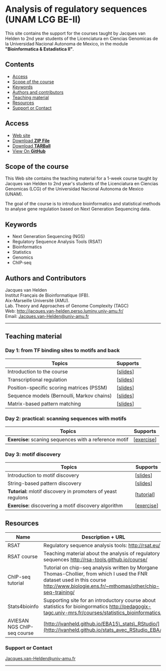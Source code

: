 # Analysis of regulatory sequences (UNAM LCG BE-II)

This site contains the support for the courses  taught by Jacques van Helden to 2nd year students of the
Licenciatura en Ciencias Genomicas de la Universidad Nacional Autonoma
de Mexico, in the module  **"Bioinformatica & Estadistica II"**.

## Contents

- [Access](#access)
- [Scope of the course](#scope-of-the-course)
- [Keywords](#keywords)
- [Authors and contributors](#authors-and-contributors)
- [Teaching material](#teaching-material)
- [Resources](#resources)
- [Support or Contact](#support-or-contact)

## Access

- [Web site](http://jvanheld.github.io/LCG_BEII/)
- [Download **ZIP File**](https://github.com/jvanheld/LCG_Bioinfo-II/zipball/master)
- [Download **TARBall**](https://github.com/jvanheld/LCG_Bioinfo-II/tarball/master)
- [View On **GitHub**](https://github.com/jvanheld/LCG_Bioinfo-II)

## Scope of the course

This Web site contains the teaching material for a 1-week course taught
by Jacques van Helden to 2nd year\'s students of the Licenciatura en
Ciencias Genomicas (LCG) of the Universidad Nacional Autonoma de Mexico
(UNAM).

The goal of the course is to introduce bioinformatics and statistical
methods to analyse gene regulation based on Next Generation Sequencing
data.

## Keywords

-   Next Generation Sequencing (NGS)
-   Regulatory Sequence Analysis Tools (RSAT)
-   Bioinformatics
-   Statistics
-   Genomics
-   ChIP-seq

## Authors and Contributors

Jacques van Helden\
Institut Français de Bioinformatique (IFB).\
Aix-Marseille Université (AMU).\
Lab. Theory and Approaches of Genome Complexity (TAGC)\
Web: <http://jacques.van-helden.perso.luminy.univ-amu.fr/>\
Email: <Jacques.van-Helden@univ-amu.fr>

****************************************************************
## Teaching material

### Day 1: from TF binding sites to motifs and back


| Topics                                                | Supports |
|-------------------------------------------------------|----------|
| Introduction to the course | [[slides](slides/01_course-intro-contents.html)]
| Transcriptional regulation | [[slides](http://rsa-tools.github.io/course/pdf_files/01.2_regulatory_sequences_intro.pdf)] |
| Position-specific scoring matrices (PSSM) | [[slides](http://rsa-tools.github.io/course/pdf_files/01.4.PSSM_theory.pdf)] |
| Sequence models (Bernoulli, Markov chains) | [[slides](http://rsa-tools.github.io/course/pdf_files/01.3.sequence_models.pdf)] |
| Matrix-based pattern matching | [[slides](http://rsa-tools.github.io/course/pdf_files/02.3.pattern_matching_matrices.pdf)] |

### Day 2: practical: scanning sequences with motifs

| Topics                                                | Supports |
|-------------------------------------------------------|----------|
| **Exercise:** scaning sequences with a reference motif |  [[exercise](practicals/motif_search_RegulonDB/motif_search_RegulonDB.html)] | |

  
### Day 3: motif discovery

| Topics                                                | Supports |
|-------------------------------------------------------|----------|
| Introduction to motif discovery |  [[slides](http://rsa-tools.github.io/course/pdf_files/03.1.pattern_discovery_intro.pdf)] |
| String-based pattern discovery | [[slides](http://rsa-tools.github.io/course/pdf_files/03.2.1.pattern_discovery_strings.pdf)] |
| **Tutorial:** mlotif discovery in promoters of yeast regulons | [[tutorial](practicals/motif_discovery/motif_discovery_yeast_regulons.html)]
| **Exercise:** discovering a motif discovery algorithm | [[exercise](practicals/motif_discovery/discovering_a_motif_discovery_algorithm.html)]


## Resources

| Name   | Description + URL |
|------------------|-----------------------------------------------|
| RSAT | Regulatory sequence analysis tools: <http://rsat.eu/> |
| RSAT course | Teaching material about the analysis of regulatory sequences <http://rsa-tools.github.io/course/> |
| ChIP-seq tutorial | Tutorial on chip-seq analysis written by Morgane Thomas-Chollier, from which I used the FNR dataset used in this course <http://www.biologie.ens.fr/~mthomas/other/chip-seq-training/> |
| Stats4bioinfo | Supporting site for an introductory course about statistics for bioingormatics  <http://pedagogix-tagc.univ-mrs.fr/courses/statistics_bioinformatics/> |
|  AVIESAN NGS ChIP-seq course |  [http://jvanheld.github.io/EBA15\_stats\_RStudio/](http://jvanheld.github.io/stats_avec_RStudio_EBA/) |


### Support or Contact

<Jacques.van-Helden@univ-amu.fr>

****************************************************************
